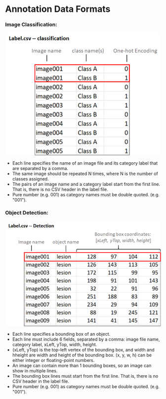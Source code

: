 # Annotation Data Formats

### Image Classification:

![](../../.gitbook/assets/image%20%28104%29.png)

* Each line specifies the name of an image file and its category label that are separated by a comma.
* The same image should be repeated N times, where N is the number of classes assigned. 
* The pairs of an image name and a category label start from the first line. That is, there is no CSV header in the label file.
* Pure number \(e.g. 001\) as category names must be double quoted. \(e.g. "001"\).

### Object Detection:

![](../../.gitbook/assets/image%20%2860%29.png)

* Each line specifies a bounding box of an object.
* Each line must include 6 fields, separated by a comma: image file name, category label, xLeft, yTop, width, height.
* \(xLeft, yTop\) is the top-left vertex of the bounding box, and width and hheight are width and height of the bounding box. \(x, y, w, h\) can be either integer or floating-point numbers.
* An image can contain more than 1 bounding boxes, so an image can show in multiple lines.
* The bounding box lines must start from the first line. That is, there is no CSV header in the label file.
* Pure number \(e.g. 001\) as category names must be double quoted. \(e.g. "001"\).

